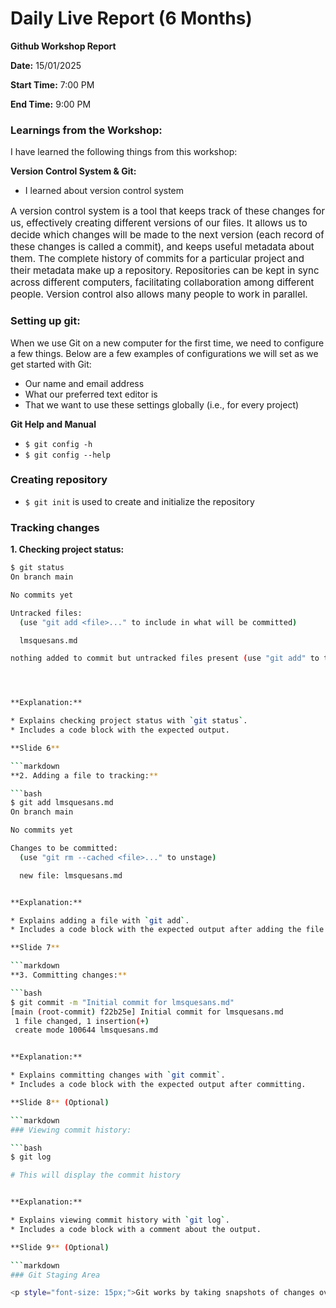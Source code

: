 # Daily Live Report (6 Months)

**Github Workshop Report**

**Date:** 15/01/2025

**Start Time:** 7:00 PM

**End Time:** 9:00 PM

### Learnings from the Workshop:

I have learned the following things from this workshop:

**Version Control System & Git:**

* I learned about version control system

<p style="font-size: 15px;">A version control system is a tool that keeps track of these changes for us, effectively creating different versions of our files. It allows us to decide which changes will be made to the next version (each record of these changes is called a commit), and keeps useful metadata about them. The complete history of commits for a particular project and their metadata make up a repository. Repositories can be kept in sync across different computers, facilitating collaboration among different people. Version control also allows many people to work in parallel.</p>  

### Setting up git:

When we use Git on a new computer for the first time, we need to configure a few things. Below are a few examples of configurations we will set as we get started with Git:

* Our name and email address
* What our preferred text editor is
* That we want to use these settings globally (i.e., for every project)

**Git Help and Manual**

* `$ git config -h`
* `$ git config --help`

### Creating repository

* `$ git init` is used to create and initialize the repository


### Tracking changes

**1. Checking project status:**

```bash
$ git status
On branch main

No commits yet

Untracked files:
  (use "git add <file>..." to include in what will be committed)

  lmsquesans.md

nothing added to commit but untracked files present (use "git add" to track)




**Explanation:**

* Explains checking project status with `git status`.
* Includes a code block with the expected output.

**Slide 6**

```markdown
**2. Adding a file to tracking:**

```bash
$ git add lmsquesans.md
On branch main

No commits yet

Changes to be committed:
  (use "git rm --cached <file>..." to unstage)

  new file: lmsquesans.md


**Explanation:**

* Explains adding a file with `git add`.
* Includes a code block with the expected output after adding the file.

**Slide 7**

```markdown
**3. Committing changes:**

```bash
$ git commit -m "Initial commit for lmsquesans.md"
[main (root-commit) f22b25e] Initial commit for lmsquesans.md
 1 file changed, 1 insertion(+)
 create mode 100644 lmsquesans.md


**Explanation:**

* Explains committing changes with `git commit`.
* Includes a code block with the expected output after committing.

**Slide 8** (Optional)

```markdown
### Viewing commit history:

```bash
$ git log

# This will display the commit history


**Explanation:**

* Explains viewing commit history with `git log`.
* Includes a code block with a comment about the output.

**Slide 9** (Optional)

```markdown
### Git Staging Area

<p style="font-size: 15px;">Git works by taking snapshots of changes over the life of project. `git add` specifies what will go in a snapshot (putting things in the staging area), and `git commit` then actually takes the snapshot and makes a permanent record of it (as a commit). 
